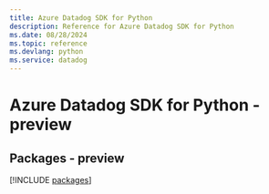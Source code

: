 ```yaml
---
title: Azure Datadog SDK for Python
description: Reference for Azure Datadog SDK for Python
ms.date: 08/28/2024
ms.topic: reference
ms.devlang: python
ms.service: datadog
---
```

# Azure Datadog SDK for Python - preview
## Packages - preview
[!INCLUDE [packages](datadog-index.md)]
